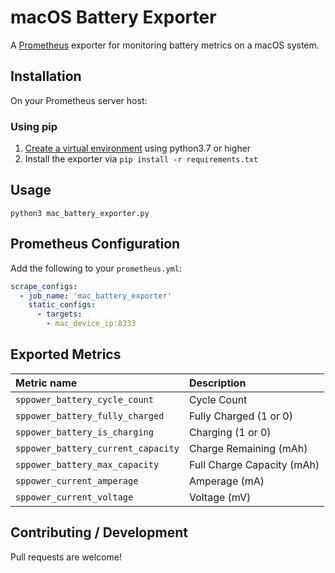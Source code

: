 # macOS Battery Exporter

A [Prometheus](https://prometheus.io/) exporter for monitoring battery metrics on a macOS system. 


## Installation
On your Prometheus server host:

### Using pip
1. [Create a virtual environment](https://packaging.python.org/tutorials/installing-packages/#creating-virtual-environments) using python3.7 or higher
2. Install the exporter via `pip install -r requirements.txt`

## Usage
`python3 mac_battery_exporter.py` 

## Prometheus Configuration
Add the following to your `prometheus.yml`:
```yaml
scrape_configs:
  - job_name: 'mac_battery_exporter'
    static_configs:
      - targets:
        - mac_device_ip:8333
```

## Exported Metrics
| Metric name                                           | Description                                               |
|:------------------------------------------------------|:----------------------------------------------------------|
| `sppower_battery_cycle_count`                         | Cycle Count                                               |
| `sppower_battery_fully_charged`                       | Fully Charged (1 or 0)                                    |
| `sppower_battery_is_charging`                         | Charging (1 or 0)                                         |
| `sppower_battery_current_capacity`                    | Charge Remaining (mAh)                                    |
| `sppower_battery_max_capacity`                        | Full Charge Capacity (mAh)                                |
| `sppower_current_amperage`                            | Amperage (mA)                                             |
| `sppower_current_voltage`                             | Voltage (mV)                                              |

## Contributing / Development
Pull requests are welcome!
